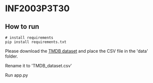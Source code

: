 # INF2003P3T30

## How to run

```
# install requirements
pip install requirements.txt
```

Please download the [TMDB dataset](https://www.kaggle.com/datasets/asaniczka/tmdb-movies-dataset-2023-930k-movies/data)
and place the CSV file in the 'data' folder.

Rename it to 'TMDB_dataset.csv'

Run app.py
